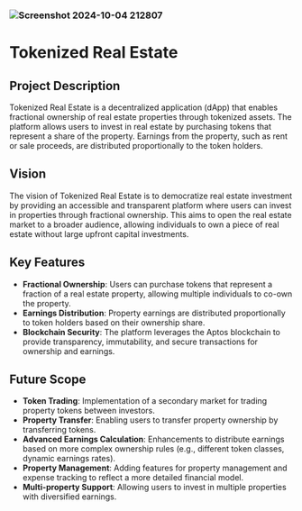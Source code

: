 
### ![Screenshot 2024-10-04 212807](https://github.com/user-attachments/assets/ceaec05e-b90d-4a2f-a637-8c1ed24be02a)


# Tokenized Real Estate

## Project Description
Tokenized Real Estate is a decentralized application (dApp) that enables fractional ownership of real estate properties through tokenized assets. The platform allows users to invest in real estate by purchasing tokens that represent a share of the property. Earnings from the property, such as rent or sale proceeds, are distributed proportionally to the token holders.

## Vision
The vision of Tokenized Real Estate is to democratize real estate investment by providing an accessible and transparent platform where users can invest in properties through fractional ownership. This aims to open the real estate market to a broader audience, allowing individuals to own a piece of real estate without large upfront capital investments.

## Key Features
- **Fractional Ownership**: Users can purchase tokens that represent a fraction of a real estate property, allowing multiple individuals to co-own the property.
- **Earnings Distribution**: Property earnings are distributed proportionally to token holders based on their ownership share.
- **Blockchain Security**: The platform leverages the Aptos blockchain to provide transparency, immutability, and secure transactions for ownership and earnings.

## Future Scope
- **Token Trading**: Implementation of a secondary market for trading property tokens between investors.
- **Property Transfer**: Enabling users to transfer property ownership by transferring tokens.
- **Advanced Earnings Calculation**: Enhancements to distribute earnings based on more complex ownership rules (e.g., different token classes, dynamic earnings rates).
- **Property Management**: Adding features for property management and expense tracking to reflect a more detailed financial model.
- **Multi-property Support**: Allowing users to invest in multiple properties with diversified earnings.

